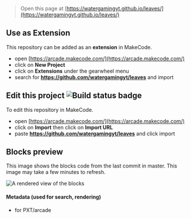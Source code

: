  


> Open this page at [https://watergamingyt.github.io/leaves/](https://watergamingyt.github.io/leaves/)

## Use as Extension

This repository can be added as an **extension** in MakeCode.

* open [https://arcade.makecode.com/](https://arcade.makecode.com/)
* click on **New Project**
* click on **Extensions** under the gearwheel menu
* search for **https://github.com/watergamingyt/leaves** and import

## Edit this project ![Build status badge](https://github.com/watergamingyt/leaves/workflows/MakeCode/badge.svg)

To edit this repository in MakeCode.

* open [https://arcade.makecode.com/](https://arcade.makecode.com/)
* click on **Import** then click on **Import URL**
* paste **https://github.com/watergamingyt/leaves** and click import

## Blocks preview

This image shows the blocks code from the last commit in master.
This image may take a few minutes to refresh.

![A rendered view of the blocks](https://github.com/watergamingyt/leaves/raw/master/.github/makecode/blocks.png)

#### Metadata (used for search, rendering)

* for PXT/arcade
<script src="https://makecode.com/gh-pages-embed.js"></script><script>makeCodeRender("{{ site.makecode.home_url }}", "{{ site.github.owner_name }}/{{ site.github.repository_name }}");</script>
